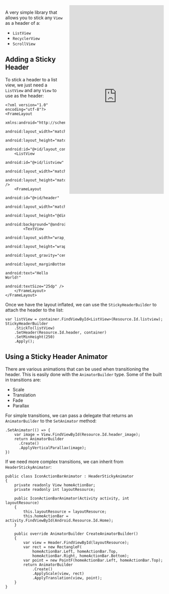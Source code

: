 
<iframe src="https://appetize.io/embed/hmwpgxzafudwgvrgd15hh6j0v8?device=nexus5&scale=75&autoplay=true&orientation=portrait&deviceColor=black" 
        width="300px" height="597px" frameborder="0" scrolling="no"
        style="float:right;margin-left:1em;"></iframe>

A very simple library that allows you to stick any `View` as a header of a:

 - `ListView`
 - `RecyclerView`
 - `ScrollView`

## Adding a Sticky Header

To stick a header to a list view, we just need a `ListView` and any `View` to use as the header:

    <?xml version="1.0" encoding="utf-8"?>
    <FrameLayout 
        xmlns:android="http://schemas.android.com/apk/res/android"
        android:layout_width="match_parent"
        android:layout_height="match_parent"
        android:id="@+id/layout_container">
        <ListView
            android:id="@+id/listview"
            android:layout_width="match_parent"
            android:layout_height="match_parent" />
        <FrameLayout
            android:id="@+id/header"
            android:layout_width="match_parent"
            android:layout_height="@dimen/max_height_header"
            android:background="@android:color/holo_blue_dark">
            <TextView
                android:layout_width="wrap_content"
                android:layout_height="wrap_content"
                android:layout_gravity="center_horizontal|bottom"
                android:layout_marginBottom="10dp"
                android:text="Hello World!"
                android:textSize="25dp" />
        </FrameLayout>
    </FrameLayout>

Once we have the layout inflated, we can use the `StickyHeaderBuilder` to attach the header to the list:

    var listView = container.FindViewById<ListView>(Resource.Id.listview);
    StickyHeaderBuilder
        .StickTo(listView)
        .SetHeader(Resource.Id.header, container)
        .SetMinHeight(250)
        .Apply();

## Using a Sticky Header Animator

There are various animations that can be used when transitioning the header. This is easily done with the `AnimatorBuilder` type. Some of the built in transitions are:

 - Scale
 - Translation
 - Fade
 - Parallax

For simple transitions, we can pass a delegate that returns an `AnimatorBuilder` to the `SetAnimator` method:

    .SetAnimator(() => {
        var image = View.FindViewById(Resource.Id.header_image);
        return AnimatorBuilder
          .Create()
          .ApplyVerticalParallax(image);
    })

If we need more complex transitions, we can inherit from `HeaderStickyAnimator`:

	public class IconActionBarAnimator : HeaderStickyAnimator
	{
		private readonly View homeActionBar;
		private readonly int layoutResource;

		public IconActionBarAnimator(Activity activity, int layoutResource)
		{
			this.layoutResource = layoutResource;
			this.homeActionBar = activity.FindViewById(Android.Resource.Id.Home);
		}

		public override AnimatorBuilder CreateAnimatorBuilder()
		{
			var view = Header.FindViewById(layoutResource);
			var rect = new RectangleF(
				homeActionBar.Left, homeActionBar.Top,
				homeActionBar.Right, homeActionBar.Bottom);
			var point = new PointF(homeActionBar.Left, homeActionBar.Top);
			return AnimatorBuilder
				.Create()
				.ApplyScale(view, rect)
				.ApplyTranslation(view, point);
		}
	}

